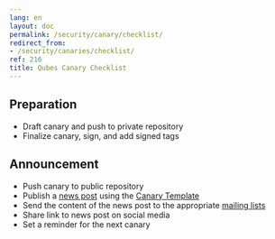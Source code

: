 ```yaml
---
lang: en
layout: doc
permalink: /security/canary/checklist/
redirect_from:
- /security/canaries/checklist/
ref: 216
title: Qubes Canary Checklist
---
```


## Preparation

* Draft canary and push to private repository
* Finalize canary, sign, and add signed tags

## Announcement

* Push canary to public repository
* Publish a [news post](/news/) using the [Canary
  Template](/security/canaries/template/)
* Send the content of the news post to the appropriate [mailing
  lists](/support/)
* Share link to news post on social media
* Set a reminder for the next canary
